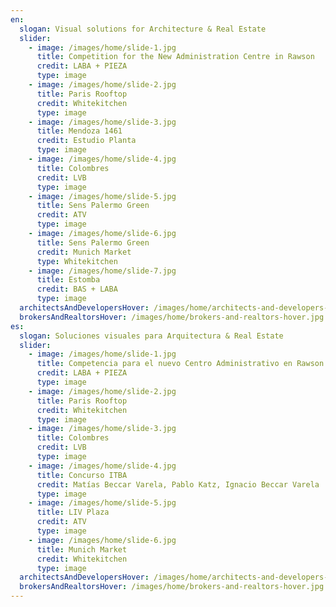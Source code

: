 ```yaml
---
en:
  slogan: Visual solutions for Architecture & Real Estate
  slider:
    - image: /images/home/slide-1.jpg
      title: Competition for the New Administration Centre in Rawson
      credit: LABA + PIEZA
      type: image
    - image: /images/home/slide-2.jpg
      title: Paris Rooftop
      credit: Whitekitchen
      type: image
    - image: /images/home/slide-3.jpg
      title: Mendoza 1461
      credit: Estudio Planta
      type: image
    - image: /images/home/slide-4.jpg
      title: Colombres
      credit: LVB
      type: image
    - image: /images/home/slide-5.jpg
      title: Sens Palermo Green
      credit: ATV
      type: image
    - image: /images/home/slide-6.jpg
      title: Sens Palermo Green
      credit: Munich Market
      type: Whitekitchen
    - image: /images/home/slide-7.jpg
      title: Estomba
      credit: BAS + LABA
      type: image
  architectsAndDevelopersHover: /images/home/architects-and-developers-hover.jpg
  brokersAndRealtorsHover: /images/home/brokers-and-realtors-hover.jpg
es:
  slogan: Soluciones visuales para Arquitectura & Real Estate
  slider:
    - image: /images/home/slide-1.jpg
      title: Competencia para el nuevo Centro Administrativo en Rawson
      credit: LABA + PIEZA
      type: image
    - image: /images/home/slide-2.jpg
      title: Paris Rooftop
      credit: Whitekitchen
      type: image
    - image: /images/home/slide-3.jpg
      title: Colombres
      credit: LVB
      type: image
    - image: /images/home/slide-4.jpg
      title: Concurso ITBA
      credit: Matías Beccar Varela, Pablo Katz, Ignacio Beccar Varela
      type: image
    - image: /images/home/slide-5.jpg
      title: LIV Plaza
      credit: ATV
      type: image
    - image: /images/home/slide-6.jpg
      title: Munich Market
      credit: Whitekitchen
      type: image
  architectsAndDevelopersHover: /images/home/architects-and-developers-hover.jpg
  brokersAndRealtorsHover: /images/home/brokers-and-realtors-hover.jpg
---
```

